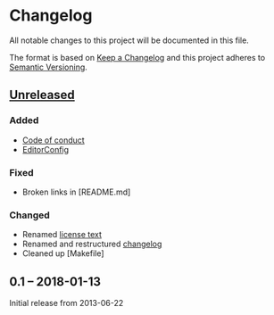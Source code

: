 #   Changelog

All notable changes to this project will be documented in this file.

The format is based on [Keep a Changelog](http://keepachangelog.com/en/1.0.0/)
and this project adheres to [Semantic Versioning](http://semver.org/spec/v2.0.0.html).


##  [Unreleased]


### Added

*   [Code of conduct](CODE_OF_CONDUCT.md)
*   [EditorConfig](.editorconfig)


### Fixed

*   Broken links in [README.md]


### Changed

*   Renamed [license text](LICENSE)
*   Renamed and restructured [changelog](CHANGELOG.md)
*   Cleaned up [Makefile]


##  0.1 – 2018-01-13

Initial release from 2013-06-22


[Unreleased]: https://github.com/c3e/docpatch/compare/0.1...HEAD

